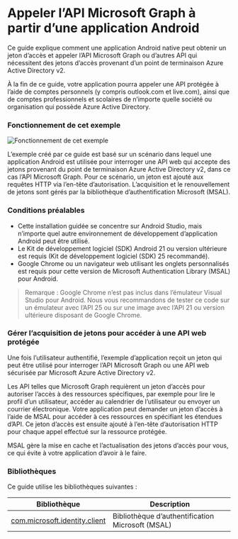 
# <a name="call-the-microsoft-graph-api-from-an-android-app"></a>Appeler l’API Microsoft Graph à partir d’une application Android

Ce guide explique comment une application Android native peut obtenir un jeton d’accès et appeler l’API Microsoft Graph ou d’autres API qui nécessitent des jetons d’accès provenant d’un point de terminaison Azure Active Directory v2.

À la fin de ce guide, votre application pourra appeler une API protégée à l’aide de comptes personnels (y compris outlook.com et live.com), ainsi que de comptes professionnels et scolaires de n’importe quelle société ou organisation qui possède Azure Active Directory.  

### <a name="how-this-sample-works"></a>Fonctionnement de cet exemple
![Fonctionnement de cet exemple](media/active-directory-develop-guidedsetup-android-intro/android-intro.png)

L’exemple créé par ce guide est basé sur un scénario dans lequel une application Android est utilisée pour interroger une API web qui accepte des jetons provenant du point de terminaison Azure Active Directory v2, dans ce cas l’API Microsoft Graph. Pour ce scénario, un jeton est ajouté aux requêtes HTTP via l’en-tête d’autorisation. L’acquisition et le renouvellement de jetons sont gérés par la bibliothèque d’authentification Microsoft (MSAL).

### <a name="pre-requisites"></a>Conditions préalables
* Cette installation guidée se concentre sur Android Studio, mais n’importe quel autre environnement de développement d’application Android peut être utilisé. 
* Le Kit de développement logiciel (SDK) Android 21 ou version ultérieure est requis (Kit de développement logiciel (SDK) 25 recommandé).
* Google Chrome ou un navigateur web utilisant les onglets personnalisés est requis pour cette version de Microsoft Authentication Library (MSAL) pour Android.

> Remarque : Google Chrome n’est pas inclus dans l’émulateur Visual Studio pour Android. Nous vous recommandons de tester ce code sur un émulateur avec l’API 25 ou sur une image avec l’API 21 ou version ultérieure disposant de Google Chrome.


### <a name="how-to-handle-token-acquisition-to-access-a-protected-web-api"></a>Gérer l’acquisition de jetons pour accéder à une API web protégée

Une fois l’utilisateur authentifié, l’exemple d’application reçoit un jeton qui peut être utilisé pour interroger l’API Microsoft Graph ou une API web sécurisée par Microsoft Azure Active Directory v2.

Les API telles que Microsoft Graph requièrent un jeton d’accès pour autoriser l’accès à des ressources spécifiques, par exemple pour lire le profil d’un utilisateur, accéder au calendrier de l’utilisateur ou envoyer un courrier électronique. Votre application peut demander un jeton d’accès à l’aide de MSAL pour accéder à ces ressources en spécifiant les étendues d’API. Ce jeton d’accès est ensuite ajouté à l’en-tête d’autorisation HTTP pour chaque appel effectué sur la ressource protégée. 

MSAL gère la mise en cache et l’actualisation des jetons d’accès pour vous, ce qui évite à votre application d’avoir à le faire.

### <a name="libraries"></a>Bibliothèques

Ce guide utilise les bibliothèques suivantes :

|Bibliothèque|Description|
|---|---|
|[com.microsoft.identity.client](http://javadoc.io/doc/com.microsoft.identity.client/msal)|Bibliothèque d’authentification Microsoft (MSAL)|
